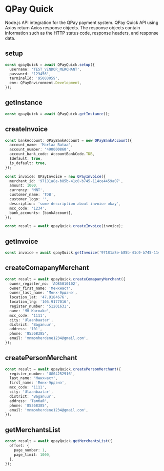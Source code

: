 # QPay Quick

Node.js API integration for the QPay payment system.
QPay Quick API using Axios return Axios response objects. The response objects contain information such as the HTTP status code, response headers, and response data.

## setup

```typescript
const qpayQuick = await QPayQuick.setup({
  username: 'TEST_VENDOR_MERCHANT',
  password: '123456',
  terminalId: '95000059',
  env: QPayEnvironment.Development,
});
```

## getInstance

```typescript
const qpayQuick = await QPayQuick.getInstance();
```

## createInvoice

```typescript
const bankAccount: QPayBankAccount = new QPayBankAccount({
  account_name: 'Marlaa Bataa',
  account_number: '490000860',
  account_bank_code: AccountBankCode.TDB,
  $default: true,
  is_default: true,
});

const invoice: QPayInvoice = new QPayInvoice({
  merchant_id: '97181a8e-b85b-41c0-b745-114ce4459a07',
  amount: 1000,
  currency: 'MNT',
  customer_name: 'TDB',
  customer_logo: '',
  description: 'some description about invoice okay',
  mcc_code: '1234',
  bank_accounts: [bankAccount],
});

const result = await qpayQuick.createInvoice(invoice);
```

## getInvoice

```typescript
const invoice = await qpayQuick.getInvoice('97181a8e-b85b-41c0-b745-114ce4459a07');
```

## createComapanyMerchant

```typescript
const result = await qpayQuick.createComapanyMerchant({
  owner_register_no: 'АО85010102',
  owner_first_name: 'Мөнхнаст',
  owner_last_name: 'Мөнх-Эрдэнэ',
  location_lat: '47.9184676',
  location_lng: '106.9177016',
  register_number: '51201631',
  name: 'MH Karoake',
  mcc_code: '1111',
  city: 'Ulaanbaatar',
  district: 'Baganuur',
  address: '101',
  phone: '85368385',
  email: 'mnmonherdene1234@gmail.com',
});
```

## createPersonMerchant

```typescript
const result = await qpayQuick.createPersonMerchant({
  register_number: 'UG04252916',
  last_name: 'Мөнхнаст',
  first_name: 'Мөнх-Эрдэнэ',
  mcc_code: '1111',
  city: 'Ulaanbaatar',
  district: 'Baganuur',
  address: 'Талбай',
  phone: '85368385',
  email: 'mnmonherdene1234@gmail.com',
});
```

## getMerchantsList

```typescript
const result = await qpayQuick.getMerchantsList({
  offset: {
    page_number: 1,
    page_limit: 1000,
  },
});
```
